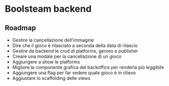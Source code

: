 # Boolsteam backend

## Roadmap

- Gestire la cancellazione dell'immagine
- Dire che il gioco è rilasciato a seconda della data di rilascio
- Gestire da backend le crud di platforms, genres e publisher
- Creare una modale per la cancellazione di un gioco
- Aggiungere a show le platforms
- Migliore la componente grafica del backoffice per renderla più leggibile
- Aggiungere una flag per far vedere quale gioco è in rilievo
- Aggiustare lo scaffolding delle views